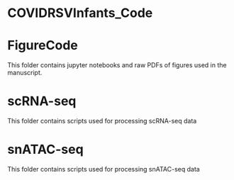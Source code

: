 # COVIDRSVInfants_Code

# FigureCode
This folder contains jupyter notebooks and raw PDFs of figures used in the manuscript.

# scRNA-seq
This folder contains scripts used for processing scRNA-seq data

# snATAC-seq
This folder contains scripts used for processing snATAC-seq data
